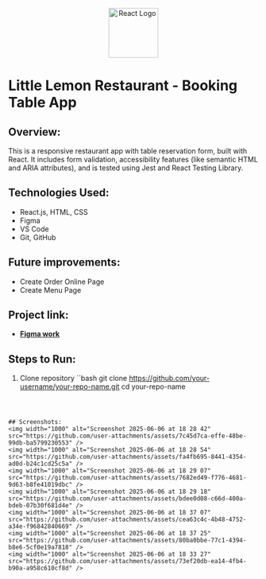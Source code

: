 <p align="center">
  <img src="https://upload.wikimedia.org/wikipedia/commons/a/a7/React-icon.svg" width="100" alt="React Logo" />
</p>

# Little Lemon Restaurant - Booking Table App

## Overview:

This is a responsive restaurant app with table reservation form, built with React. 
It includes form validation, accessibility features (like semantic HTML and ARIA attributes), and is tested using Jest and React Testing Library.


## Technologies Used:

- React.js, HTML, CSS
- Figma
- VS Code
- Git, GitHub

## Future improvements:

- Create Order Online Page
- Create Menu Page

## Project link:

- [**Figma work**](https://www.figma.com/design/A0gULYHzx53i0sTHk4fU9G/Little-Lemon-Restaurant?node-id=438-94&t=528u1ipnb8EE9NBV-1)

## Steps to Run:
1. Clone repository
   ``bash
   git clone https://github.com/your-username/your-repo-name.git
cd your-repo-name
```



## Screenshots:
<img width="1000" alt="Screenshot 2025-06-06 at 18 28 42" src="https://github.com/user-attachments/assets/7c45d7ca-effe-48be-99db-ba5799230553" />
<img width="1000" alt="Screenshot 2025-06-06 at 18 28 54" src="https://github.com/user-attachments/assets/fa4fb695-8441-4354-ad0d-b24c1cd25c5a" />
<img width="1000" alt="Screenshot 2025-06-06 at 18 29 07" src="https://github.com/user-attachments/assets/7682ed49-f776-4681-9d63-b8fe41019dbc" />
<img width="1000" alt="Screenshot 2025-06-06 at 18 29 18" src="https://github.com/user-attachments/assets/bdee0d08-c66d-400a-bdeb-07b30f681d4e" />
<img width="1000" alt="Screenshot 2025-06-06 at 18 37 07" src="https://github.com/user-attachments/assets/cea63c4c-4b48-4752-a34e-f96842840669" />
<img width="1000" alt="Screenshot 2025-06-06 at 18 37 25" src="https://github.com/user-attachments/assets/80ba0bbe-77c1-4394-b8e6-5cf0e19a7818" />
<img width="1000" alt="Screenshot 2025-06-06 at 18 33 27" src="https://github.com/user-attachments/assets/73ef20db-ea14-4fb4-b90a-a958c610cf8d" />


